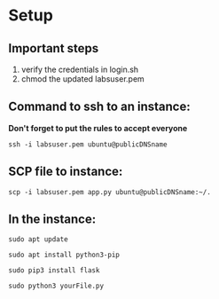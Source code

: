 # Setup

## Important steps

1. verify the credentials in login.sh
2. chmod the updated labsuser.pem

## Command to ssh to an instance:

**Don't forget to put the rules to accept everyone**

``` 
ssh -i labsuser.pem ubuntu@publicDNSname 
```

## SCP file to instance:

```
scp -i labsuser.pem app.py ubuntu@publicDNSname:~/.
```

## In the instance:

```
sudo apt update
```
```
sudo apt install python3-pip
```
```
sudo pip3 install flask
``` 
```
sudo python3 yourFile.py
```